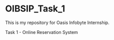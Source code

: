 # OIBSIP_Task_1
This is my repository for Oasis Infobyte Internship.

Task 1 - Online Reservation System
